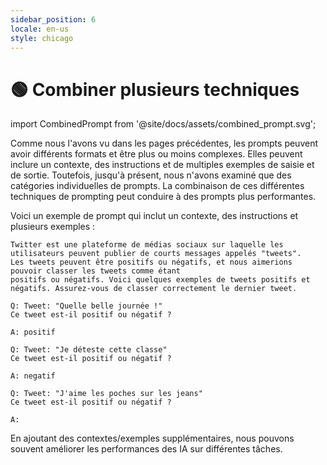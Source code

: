 ```yaml
---
sidebar_position: 6
locale: en-us
style: chicago
---
```


# 🟢 Combiner plusieurs techniques

import CombinedPrompt from '@site/docs/assets/combined_prompt.svg';

<div style={{textAlign: 'center'}}>
  <CombinedPrompt style={{width:"500px",height:"300px",verticalAlign:"top"}}/>
</div>

Comme nous l'avons vu dans les pages précédentes, les prompts peuvent avoir différents formats et être plus ou moins complexes.
Elles peuvent inclure un contexte, des instructions et de multiples exemples de saisie et de sortie. 
Toutefois, jusqu'à présent, nous n'avons examiné que des catégories individuelles de prompts. 
La combinaison de ces différentes techniques de prompting peut conduire à des prompts plus performantes. 

Voici un exemple de prompt qui inclut un contexte, des instructions et plusieurs exemples :

```text
Twitter est une plateforme de médias sociaux sur laquelle les utilisateurs peuvent publier de courts messages appelés "tweets".
Les tweets peuvent être positifs ou négatifs, et nous aimerions pouvoir classer les tweets comme étant
positifs ou négatifs. Voici quelques exemples de tweets positifs et négatifs. Assurez-vous de classer correctement le dernier tweet.

Q: Tweet: "Quelle belle journée !"
Ce tweet est-il positif ou négatif ?

A: positif

Q: Tweet: "Je déteste cette classe"
Ce tweet est-il positif ou négatif ?

A: negatif

Q: Tweet: "J'aime les poches sur les jeans"
Ce tweet est-il positif ou négatif ?

A:
```

En ajoutant des contextes/exemples supplémentaires, nous pouvons souvent améliorer les performances des IA
sur différentes tâches. 

